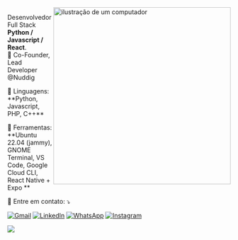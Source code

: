 <img src="https://raw.githubusercontent.com/MicaelliMedeiros/micaellimedeiros/master/image/computer-illustration.png" alt="ilustração de um computador" min-width="400px" max-width="400px" width="400px" align="right">

<p align="left"> 
  Desenvolvedor Full Stack <strong>Python / Javascript / React</strong>.<br>
  📖 Co-Founder, Lead Developer @Nuddig
</p>

<p align="left">
  🦄 Linguagens: **Python, Javascript, PHP, C++**
</p>

<p align="left">
  💼 Ferramentas: **Ubuntu 22.04 (jammy), GNOME Terminal, VS Code, Google Cloud CLI, React Native + Expo **
</p>

<p align="left">
  💌 Entre em contato: ⤵️
</p>

<p align="left">
  <a href="mailto:aa.santos95@gmail.com" title="Gmail">
  <img src="https://img.shields.io/badge/-Gmail-FF0000?style=flat-square&labelColor=FF0000&logo=gmail&logoColor=white&link=LINK-DO-SEU-GMAIL" alt="Gmail"/></a>
  <a href="https://www.linkedin.com/in/alex-afonso-dos-santos/" title="LinkedIn">
  <img src="https://img.shields.io/badge/-Linkedin-0e76a8?style=flat-square&logo=Linkedin&logoColor=white&link=LINK-DO-SEU-LINKEDIN" alt="LinkedIn"/></a>
  <a href="https://api.whatsapp.com/send?phone=5519994031070" title="WhatsApp">
  <img src="https://img.shields.io/badge/-WhatsApp-25d366?style=flat-square&labelColor=25d366&logo=whatsapp&logoColor=white&link=API-DO-SEU-WHATSAPP" alt="WhatsApp"/></a>
  <a href="https://instagram.com/thebluesbassman" title="Instagram">
  <img src="https://img.shields.io/badge/-Instagram-DF0174?style=flat-square&labelColor=DF0174&logo=instagram&logoColor=white&link=LINK-DO-SEU-INSTAGRAM" alt="Instagram"/></a>
</p>

<img src="https://www.codewars.com/users/alexafonsodossantos/badges/large">

